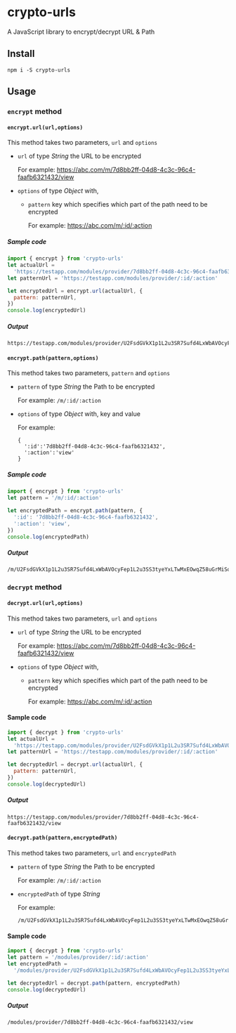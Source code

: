 # crypto-urls

A JavaScript library to encrypt/decrypt URL & Path

## Install

```
npm i -S crypto-urls
```

## Usage

### `encrypt` method

#### `encrypt.url(url,options)`


This method takes two parameters, `url` and `options`

- `url` of type _String_ the URL to be encrypted

  For example: https://abc.com/m/7d8bb2ff-04d8-4c3c-96c4-faafb6321432/view

- `options` of type _Object_ with,

  - `pattern` key which specifies which part of the path need to be encrypted

    For example: https://abc.com/m/:id/:action

##### Sample code

```js
import { encrypt } from 'crypto-urls'
let actualUrl =
  'https://testapp.com/modules/provider/7d8bb2ff-04d8-4c3c-96c4-faafb6321432/view'
let patternUrl = 'https://testapp.com/modules/provider/:id/:action'

let encryptedUrl = encrypt.url(actualUrl, {
  pattern: patternUrl,
})
console.log(encryptedUrl)
```

##### Output

```
https://testapp.com/modules/provider/U2FsdGVkX1p1L2u3SR7Sufd4LxWbAVOcyFep1L2u3SS3tyeYxLTwMxEOwqZ58uGrMiSovHbvfo8qJlaF75up1L2u3S5s1L2a3S4hpZ6DMBV2m5s1L2a3S4hge1Q2u3A4le1Q2u3A4l/U2FsdGVkX18CRp1L2u3S4CViJayssQ6IdkFiR2HEsgCaNY7Poe1Q2u3A4l
```

#### `encrypt.path(pattern,options)`

This method takes two parameters, `pattern` and `options`

- `pattern` of type _String_ the Path to be encrypted

  For example: `/m/:id/:action`

- `options` of type _Object_ with, key and value

  For example:

  ```
  {
    ':id':'7d8bb2ff-04d8-4c3c-96c4-faafb6321432',
    ':action':'view'
  }
  ```

##### Sample code

```js
import { encrypt } from 'crypto-urls'
let pattern = '/m/:id/:action'

let encryptedPath = encrypt.path(pattern, {
  ':id': '7d8bb2ff-04d8-4c3c-96c4-faafb6321432',
  ':action': 'view',
})
console.log(encryptedPath)
```

##### Output

```
/m/U2FsdGVkX1p1L2u3SR7Sufd4LxWbAVOcyFep1L2u3SS3tyeYxLTwMxEOwqZ58uGrMiSovHbvfo8qJlaF75up1L2u3S5s1L2a3S4hpZ6DMBV2m5s1L2a3S4hge1Q2u3A4le1Q2u3A4l/U2FsdGVkX18CRp1L2u3S4CViJayssQ6IdkFiR2HEsgCaNY7Poe1Q2u3A4l/
```

### `decrypt` method

#### `decrypt.url(url,options)`

This method takes two parameters, `url` and `options`

- `url` of type _String_ the URL to be encrypted

  For example: https://abc.com/m/7d8bb2ff-04d8-4c3c-96c4-faafb6321432/view

- `options` of type _Object_ with,

  - `pattern` key which specifies which part of the path need to be encrypted

    For example: https://abc.com/m/:id/:action

#### Sample code

```js
import { decrypt } from 'crypto-urls'
let actualUrl =
  'https://testapp.com/modules/provider/U2FsdGVkX1p1L2u3SR7Sufd4LxWbAVOcyFep1L2u3SS3tyeYxLTwMxEOwqZ58uGrMiSovHbvfo8qJlaF75up1L2u3S5s1L2a3S4hpZ6DMBV2m5s1L2a3S4hge1Q2u3A4le1Q2u3A4l/U2FsdGVkX18CRp1L2u3S4CViJayssQ6IdkFiR2HEsgCaNY7Poe1Q2u3A4l'
let patternUrl = 'https://testapp.com/modules/provider/:id/:action'

let decryptedUrl = decrypt.url(actualUrl, {
  pattern: patternUrl,
})
console.log(decryptedUrl)
```

##### Output

```
https://testapp.com/modules/provider/7d8bb2ff-04d8-4c3c-96c4-faafb6321432/view
```

#### `decrypt.path(pattern,encryptedPath)`

This method takes two parameters, `url` and `encryptedPath`

- `pattern` of type _String_ the Path to be encrypted

  For example: `/m/:id/:action`

- `encryptedPath` of type _String_ 

  For example: 
  ```
  /m/U2FsdGVkX1p1L2u3SR7Sufd4LxWbAVOcyFep1L2u3SS3tyeYxLTwMxEOwqZ58uGrMiSovHbvfo8qJlaF75up1L2u3S5s1L2a3S4hpZ6DMBV2m5s1L2a3S4hge1Q2u3A4le1Q2u3A4l/U2FsdGVkX18CRp1L2u3S4CViJayssQ6IdkFiR2HEsgCaNY7Poe1Q2u3A4l/
  ```

#### Sample code

```js
import { decrypt } from 'crypto-urls'
let pattern = '/modules/provider/:id/:action'
let encryptedPath =
  '/modules/provider/U2FsdGVkX1p1L2u3SR7Sufd4LxWbAVOcyFep1L2u3SS3tyeYxLTwMxEOwqZ58uGrMiSovHbvfo8qJlaF75up1L2u3S5s1L2a3S4hpZ6DMBV2m5s1L2a3S4hge1Q2u3A4le1Q2u3A4l/U2FsdGVkX18CRp1L2u3S4CViJayssQ6IdkFiR2HEsgCaNY7Poe1Q2u3A4l'

let decryptedUrl = decrypt.path(pattern, encryptedPath)
console.log(decryptedUrl)
```

##### Output

```
/modules/provider/7d8bb2ff-04d8-4c3c-96c4-faafb6321432/view
```

